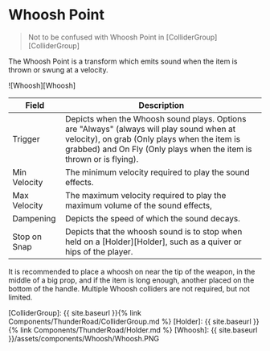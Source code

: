 # Whoosh Point

> Not to be confused with Whoosh Point in [ColliderGroup][ColliderGroup]

The Whoosh Point is a transform which emits sound when the item is thrown or swung at a velocity. 

![Whoosh][Whoosh]

| Field                       | Description
| ---                         | ---
| Trigger                     | Depicts when the Whoosh sound plays. Options are "Always" (always will play sound when at velocity), on grab (Only plays when the item is grabbed) and On Fly (Only plays when the item is thrown or is flying).
| Min Velocity                | The minimum velocity required to play the sound effects.
| Max Velocity                | The maximum velocity required to play the maximum volume of the sound effects,
| Dampening                   | Depicts the speed of which the sound decays.
| Stop on Snap                | Depicts that the whoosh sound is to stop when held on a [Holder][Holder], such as a quiver or hips of the player.

It is recommended to place a whoosh on near the tip of the weapon, in the middle of a big prop, and if the item is long enough, another placed on the bottom of the handle. Multiple Whoosh colliders are not required, but not limited.

[ColliderGroup]: {{ site.baseurl }}{% link Components/ThunderRoad/ColliderGroup.md %}
[Holder]: {{ site.baseurl }}{% link Components/ThunderRoad/Holder.md %}
[Whoosh]: {{ site.baseurl }}/assets/components/Whoosh/Whoosh.PNG